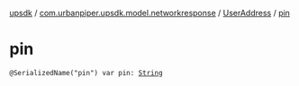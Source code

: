 [upsdk](../../index.md) / [com.urbanpiper.upsdk.model.networkresponse](../index.md) / [UserAddress](index.md) / [pin](./pin.md)

# pin

`@SerializedName("pin") var pin: `[`String`](https://kotlinlang.org/api/latest/jvm/stdlib/kotlin/-string/index.html)